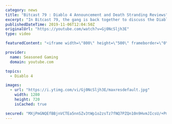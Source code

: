 ```yaml
---
category: news
title: "Bitcast 79 : Diablo 4 Announcement and Death Stranding Reviews"
excerpt: "In Bitcast 79, the gang is back together to discuss the Diablo 4 and Overwatch 2 announcements from Blizzcon, Death Stranding reviews, Luigi's Mansion 3, and ..."
publishedDateTime: 2019-11-06T12:04:50Z
originalUrl: "https://youtube.com/watch?v=Gj0NcSljh3E"
type: video

featuredContent: "<iframe width=\"800\" height=\"500\" frameborder=\"0\" src=\"https://www.youtube.com/embed/Gj0NcSljh3E\" allow=\"accelerometer; autoplay; encrypted-media; gyroscope; picture-in-picture\" allowfullscreen></iframe>"

provider:
  name: Seasoned Gaming
  domain: youtube.com

topics:
  - Diablo 4

images:
  - url: "https://i.ytimg.com/vi/Gj0NcSljh3E/maxresdefault.jpg"
    width: 1280
    height: 720
    isCached: true

secured: "MXjPmGNQEfBBjnVCTEa5nnSZv3tWp1o2zsTz7fNQ7PZQn10n9HvmJIcsU/+Pmg7h4IEOfaJn+aRnSVxEpccWsqOGRK/W9Qj7ojsvaCkied00SZ8ytGdH/gUChexVj+a8vSb36WYqgMJlSyj/QyMIfa03ivKFMX5XfbS2gaY3j6x9FNMP5nKZ2PvPgqZcW0fhAWTL1s4t09xNpkkeyxp6lOy17+AG3la15xfRpIoIjHYapf7jyrPZvSJGRFCY48U7uAD9X0xldzvcR489hAQsPxfhpE6vtRprnhZTp06TWOdotVlV8fnwI0htbN/cUb14DyKk4RwbXpo/QQ0TxVGUsc3N61ECHtt50iItZ9ueuBRS2Zm+8MnbRKvtTuHNKHqqwFIhtJnma0GQTr51drjq+ru3hFo6deFxlfQKdPPMAlE=;kOFkccJQqEJyCgfK0C/z1Q=="
---
```


